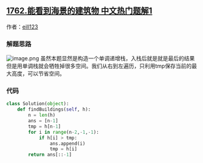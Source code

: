 ## [1762.能看到海景的建筑物 中文热门题解1](https://leetcode.cn/problems/buildings-with-an-ocean-view/solutions/100000/1762-neng-kan-dao-hai-jing-de-jian-zhu-w-71n3)

作者：[eill123](https://leetcode.cn/u/eill123)

### 解题思路
![image.png](https://pic.leetcode-cn.com/1630336557-YQTzoK-image.png)
虽然本题显然是构造一个单调递增栈，入栈后就是就是最后的结果
但是用单调栈就会牺牲掉很多空间。我们从右到左遍历，只利用tmp保存当前的最大高度，可以节省空间。


### 代码

```python
class Solution(object):
    def findBuildings(self, h):
        n = len(h)
        ans = [n-1]
        tmp = h[n-1]
        for i in range(n-2,-1,-1):
            if h[i] > tmp:
                ans.append(i)
                tmp = h[i]
        return ans[::-1]
                
```